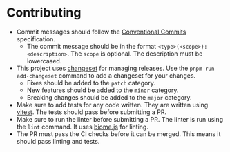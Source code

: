 # Contributing

- Commit messages should follow the [Conventional Commits](https://www.conventionalcommits.org/en/v1.0.0/) specification.
  * The commit message should be in the format `<type>(<scope>): <description>`. The `scope` is optional. The description must be lowercased.
- This project uses [changeset](https://github.com/changesets/changesets) for managing releases. Use the `pnpm run add-changeset` command to add a changeset for your changes.
  * Fixes should be added to the `patch` category.
  * New features should be added to the `minor` category.
  * Breaking changes should be added to the `major` category.
- Make sure to add tests for any code written. They are written using [vitest](https://vitest.dev/). The tests should pass before submitting a PR.
- Make sure to run the linter before submitting a PR. The linter is run using the `lint` command. It uses
  [biome.js](https://biomejs.dev/) for linting.
- The PR must pass the CI checks before it can be merged. This means it should pass linting and tests.
